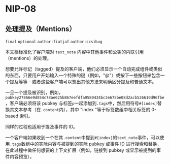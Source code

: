 # NIP-08

## 处理提及（Mentions）

`final` `optional` `author:fiatjaf` `author:scsibug`

本文档标准化了客户端对 `text_note` 内容中其他事件和公钥的内联引用（mentions）的处理。

想要允许标记（tagged）提及的客户端，他们必须显示一个自动完成组件或类似的东西，只要用户开始输入一个特殊的键（例如，"@"）或按下一些按钮来包含一个提及等等 - 或者这些客户端可以想出其他方法来明确区分提及和普通文本。

一旦一个提及被识别，例如，`pubkey27866e9d854c78ae625b867eefdfa9580434bc3e675be08d2acb526610d96fbe`，客户端必须将该 pubkey 与标签`p`一起添加到`.tags`中，然后用符号`#[index]`替换其文本参考（在`.content`内），其中 "index "等于标签数组中相关标签的 0-based 索引。

同样的过程也适用于提及事件的 ID。

一个客户端如果收到一个在其`.content`中提到`#[index]`的`text_note`事件，可以使用`.tags`数组中的实际内容与被提到的实际 pubkey 或事件 ID 进行搜索和替换，在此过程中做任何想要的上下文扩展（例如，链接到 pubkey 或显示被提到的事件内容预览）。

